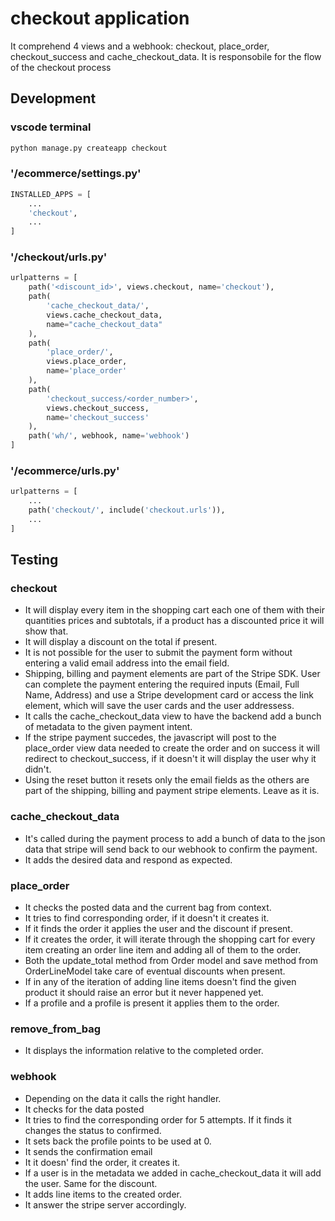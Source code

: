 # checkout application

It comprehend 4 views and a webhook: checkout, place_order, checkout_success and cache_checkout_data. It is responsobile for the flow of the checkout process

## Development

### vscode terminal
```python
python manage.py createapp checkout
```

### '/ecommerce/settings.py'
```python
INSTALLED_APPS = [
    ...
    'checkout',
    ...
]
```

### '/checkout/urls.py'
```python
urlpatterns = [
    path('<discount_id>', views.checkout, name='checkout'),
    path(
        'cache_checkout_data/',
        views.cache_checkout_data,
        name="cache_checkout_data"
    ),
    path(
        'place_order/',
        views.place_order,
        name='place_order'
    ),
    path(
        'checkout_success/<order_number>',
        views.checkout_success,
        name='checkout_success'
    ),
    path('wh/', webhook, name='webhook')
]
```

### '/ecommerce/urls.py'
```python
urlpatterns = [
    ...
    path('checkout/', include('checkout.urls')),
    ...
]
```

## Testing

### checkout
- It will display every item in the shopping cart each one of them with their quantities prices and subtotals, if a product has a discounted price it will show that.
- It will display a discount on the total if present.
- It is not possible for the user to submit the payment form without entering a valid email address into the email field.
- Shipping, billing and payment elements are part of the Stripe SDK. User can complete the payment entering the required inputs (Email, Full Name, Address) and use a Stripe development card or access the link element, which will save the user cards and the user addressess.
- It calls the cache_checkout_data view to have the backend add a bunch of metadata to the given payment intent.
- If the stripe payment succedes, the javascript will post to the place_order view data needed to create the order and on success it will redirect to checkout_success, if it doesn't it will display the user why it didn't.
- Using the reset button it resets only the email fields as the others are part of the shipping, billing and payment stripe elements. Leave as it is.

### cache_checkout_data
- It's called during the payment process to add a bunch of data to the json data that stripe will send back to our webhook to confirm the payment.
- It adds the desired data and respond as expected.

### place_order
- It checks the posted data and the current bag from context.
- It tries to find corresponding order, if it doesn't it creates it.
- If it finds the order it applies the user and the discount if present.
- If it creates the order, it will iterate through the shopping cart for every item creating an order line item and adding all of them to the order.
- Both the update_total method from Order model and save method from OrderLineModel take care of eventual discounts when present.
- If in any of the iteration of adding line items doesn't find the given product it should raise an error but it never happened yet.
- If a profile and a profile is present it applies them to the order.

### remove_from_bag
- It displays the information relative to the completed order.

### webhook
- Depending on the data it calls the right handler.
- It checks for the data posted
- It tries to find the corresponding order for 5 attempts. If it finds it changes the status to confirmed.
- It sets back the profile points to be used at 0.
- It sends the confirmation email
- It it doesn' find the order, it creates it.
- If a user is in the metadata we added in cache_checkout_data it will add the user. Same for the discount.
- It adds line items to the created order.
- It answer the stripe server accordingly.

